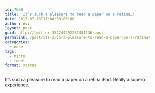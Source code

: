 ```yaml
---
id: 7668
title: 'It’s such a pleasure to read a paper on a retina…'
date: 2013-07-16T17:04:58+00:00
author: Avi
layout: post
guid: http://twitter-357244492287451136-post
permalink: /post/its-such-a-pleasure-to-read-a-paper-on-a-retina/
categories:
  - none
tags:
  - micro
  - tweet
format: status
---
```

It’s such a pleasure to read a paper on a retina iPad. Really a superb experience.